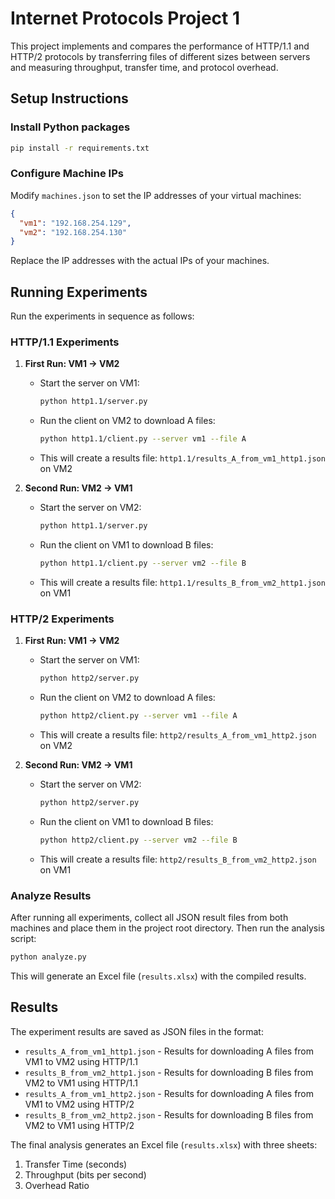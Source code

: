 # Internet Protocols Project 1

This project implements and compares the performance of HTTP/1.1 and HTTP/2 protocols by transferring files of different sizes between servers and measuring throughput, transfer time, and protocol overhead.

## Setup Instructions

### Install Python packages
```bash
pip install -r requirements.txt 
```

### Configure Machine IPs

Modify `machines.json` to set the IP addresses of your virtual machines:

```json
{
  "vm1": "192.168.254.129",
  "vm2": "192.168.254.130"
}
```

Replace the IP addresses with the actual IPs of your machines.

## Running Experiments

Run the experiments in sequence as follows:

### HTTP/1.1 Experiments

1. **First Run: VM1 → VM2**
   - Start the server on VM1:
     ```bash
     python http1.1/server.py
     ```
   - Run the client on VM2 to download A files:
     ```bash
     python http1.1/client.py --server vm1 --file A
     ```
   - This will create a results file: `http1.1/results_A_from_vm1_http1.json` on VM2

2. **Second Run: VM2 → VM1**
   - Start the server on VM2:
     ```bash
     python http1.1/server.py
     ```
   - Run the client on VM1 to download B files:
     ```bash
     python http1.1/client.py --server vm2 --file B
     ```
   - This will create a results file: `http1.1/results_B_from_vm2_http1.json` on VM1

### HTTP/2 Experiments

1. **First Run: VM1 → VM2**
   - Start the server on VM1:
     ```bash
     python http2/server.py
     ```
   - Run the client on VM2 to download A files:
     ```bash
     python http2/client.py --server vm1 --file A
     ```
   - This will create a results file: `http2/results_A_from_vm1_http2.json` on VM2

2. **Second Run: VM2 → VM1**
   - Start the server on VM2:
     ```bash
     python http2/server.py
     ```
   - Run the client on VM1 to download B files:
     ```bash
     python http2/client.py --server vm2 --file B
     ```
   - This will create a results file: `http2/results_B_from_vm2_http2.json` on VM1

### Analyze Results

After running all experiments, collect all JSON result files from both machines and place them in the project root directory. Then run the analysis script:

```bash
python analyze.py
```

This will generate an Excel file (`results.xlsx`) with the compiled results.

## Results

The experiment results are saved as JSON files in the format:
- `results_A_from_vm1_http1.json` - Results for downloading A files from VM1 to VM2 using HTTP/1.1
- `results_B_from_vm2_http1.json` - Results for downloading B files from VM2 to VM1 using HTTP/1.1
- `results_A_from_vm1_http2.json` - Results for downloading A files from VM1 to VM2 using HTTP/2
- `results_B_from_vm2_http2.json` - Results for downloading B files from VM2 to VM1 using HTTP/2

The final analysis generates an Excel file (`results.xlsx`) with three sheets:
1. Transfer Time (seconds)
2. Throughput (bits per second)
3. Overhead Ratio
